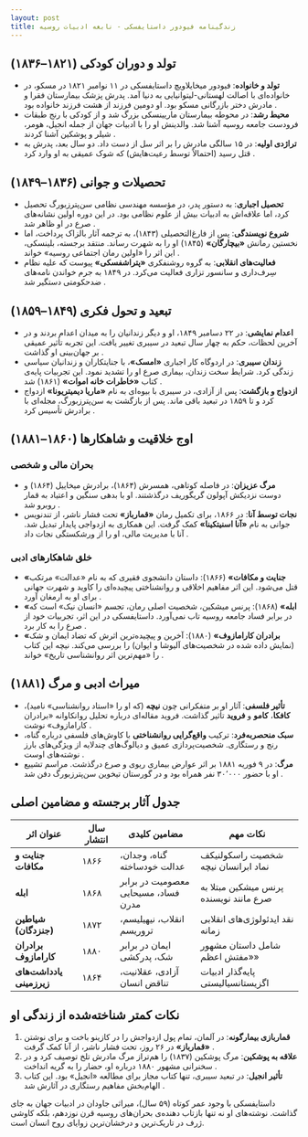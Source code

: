 ```yaml
---
layout: post
title: زندگینامه فیودور داستایفسکی - نابغه ادبیات روسیه
---
```


## تولد و دوران کودکی (۱۸۲۱–۱۸۳۶)
- **تولد و خانواده**: فیودور میخایلاویچ داستایفسکی در ۱۱ نوامبر ۱۸۲۱ در مسکو، در خانواده‌ای با اصالت لهستانی-لیتوانیایی به دنیا آمد. پدرش پزشک بیمارستان فقرا و مادرش دختر بازرگانی مسکو بود. او دومین فرزند از هشت فرزند خانواده بود .  
- **محیط رشد**: در محوطه بیمارستان ماریینسکی بزرگ شد و از کودکی با رنج طبقات فرودست جامعه روسیه آشنا شد. والدینش او را با ادبیات جهان از جمله انجیل، هومر، شیلر و پوشکین آشنا کردند .  
- **تراژدی اولیه**: در ۱۵ سالگی مادرش را بر اثر سل از دست داد. دو سال بعد، پدرش به قتل رسید (احتمالاً توسط رعیت‌هایش) که شوک عمیقی به او وارد کرد .

## تحصیلات و جوانی (۱۸۳۶–۱۸۴۹)
- **تحصیل اجباری**: به دستور پدر، در مؤسسه مهندسی نظامی سن‌پترزبورگ تحصیل کرد، اما علاقه‌اش به ادبیات بیش از علوم نظامی بود. در این دوره اولین نشانه‌های صرع در او ظاهر شد .  
- **شروع نویسندگی**: پس از فارغ‌التحصیلی (۱۸۴۳)، به ترجمه آثار بالزاک پرداخت، اما نخستین رمانش **«بیچارگان»** (۱۸۴۵) او را به شهرت رساند. منتقد برجسته، بلینسکی، این اثر را «اولین رمان اجتماعی روسیه» خواند .  
- **فعالیت‌های انقلابی**: به گروه روشنفکری **«پتراشفسکی»** پیوست که علیه نظام سِرف‌داری و سانسور تزاری فعالیت می‌کرد. در ۱۸۴۹ به جرم خواندن نامه‌های ضدحکومتی دستگیر شد .

## تبعید و تحول فکری (۱۸۴۹–۱۸۵۹)
- **اعدام نمایشی**: در ۲۲ دسامبر ۱۸۴۹، او و دیگر زندانیان را به میدان اعدام بردند و در آخرین لحظات، حکم به چهار سال تبعید در سیبری تغییر یافت. این تجربه تأثیر عمیقی بر جهان‌بینی او گذاشت .  
- **زندان سیبری**: در اردوگاه کار اجباری **«امسک»**، با جنایتکاران و زندانیان سیاسی زندگی کرد. شرایط سخت زندان، بیماری صرع او را تشدید نمود. این تجربیات پایه‌ی کتاب **«خاطرات خانه اموات»** (۱۸۶۱) شد .  
- **ازدواج و بازگشت**: پس از آزادی، در سیبری با بیوه‌ای به نام **«ماریا دیمیتریونا»** ازدواج کرد و تا ۱۸۵۹ در تبعید باقی ماند. پس از بازگشت به سن‌پترزبورگ، مجله‌ای با برادرش تأسیس کرد .

## اوج خلاقیت و شاهکارها (۱۸۶۰–۱۸۸۱)
### بحران مالی و شخصی
- **مرگ عزیزان**: در فاصله کوتاهی، همسرش (۱۸۶۴)، برادرش میخاییل (۱۸۶۴) و دوست نزدیکش آپولون گریگوریف درگذشتند. او با بدهی سنگین و اعتیاد به قمار روبرو شد .  
- **نجات توسط آنا**: در ۱۸۶۶، برای تکمیل رمان **«قمارباز»** تحت فشار ناشر، از تندنویس جوانی به نام **«آنا اسنیتکینا»** کمک گرفت. این همکاری به ازدواجی پایدار تبدیل شد. آنا با مدیریت مالی، او را از ورشکستگی نجات داد .

### خلق شاهکارهای ادبی
- **«جنایت و مکافات»** (۱۸۶۶): داستان دانشجوی فقیری که به نام «عدالت» مرتکب قتل می‌شود. این اثر مفاهیم اخلاقی و روانشناختی پیچیده‌ای را کاوید و شهرت جهانی برای او به ارمغان آورد .  
- **«ابله»** (۱۸۶۸): پرنس میشکین، شخصیت اصلی رمان، تجسم «انسان نیک» است که در برابر فساد جامعه روسیه تاب نمی‌آورد. داستایفسکی در این اثر، تجربیات خود از صرع را به کار برد .  
- **«برادران کارامازوف»** (۱۸۸۰): آخرین و پیچیده‌ترین اثرش که تضاد ایمان و شک (نمایش داده شده در شخصیت‌های آلیوشا و ایوان) را بررسی می‌کند. نیچه این کتاب را «مهم‌ترین اثر روانشناسی تاریخ» خواند .

## میراث ادبی و مرگ (۱۸۸۱)
- **تأثیر فلسفی**: آثار او بر متفکرانی چون **نیچه** (که او را «استاد روانشناسی» نامید)، **کافکا**، **کامو** و **فروید** تأثیر گذاشت. فروید مقاله‌ای درباره تحلیل روانکاوانه «برادران کارامازوف» نوشت .  
- **سبک منحصربه‌فرد**: ترکیب **واقع‌گرایی روانشناختی** با کاوش‌های فلسفی درباره گناه، رنج و رستگاری. شخصیت‌پردازی عمیق و دیالوگ‌های چندلایه از ویژگی‌های بارز نوشته‌های اوست .  
- **مرگ**: در ۹ فوریه ۱۸۸۱ بر اثر عوارض بیماری ریوی و صرع درگذشت. مراسم تشییع او با حضور ۳۰٬۰۰۰ نفر همراه بود و در گورستان تیخوین سن‌پترزبورگ دفن شد .

## جدول آثار برجسته و مضامین اصلی

| **عنوان اثر**         | **سال انتشار** | **مضامین کلیدی**                     | **نکات مهم**                          |
|------------------------|----------------|---------------------------------------|----------------------------------------|
| **جنایت و مکافات**    | ۱۸۶۶           | گناه، وجدان، عدالت خودساخته         | شخصیت راسکولنیکف نماد ابرانسان نیچه  |
| **ابله**               | ۱۸۶۸           | معصومیت در برابر فساد، مسیحایی مدرن | پرنس میشکین مبتلا به صرع مانند نویسنده|
| **شیاطین (جنزدگان)**  | ۱۸۷۲           | انقلاب، نیهیلیسم، تروریسم            | نقد ایدئولوژی‌های انقلابی زمانه      |
| **برادران کارامازوف** | ۱۸۸۰           | ایمان در برابر شک، پدرکشی            | شامل داستان مشهور «مفتش اعظم»        |
| **یادداشت‌های زیرزمینی**| ۱۸۶۴         | آزادی، عقلانیت، تناقض انسان          | پایه‌گذار ادبیات اگزیستانسیالیستی    |

## نکات کمتر شناخته‌شده از زندگی او
1. **قماربازی بیمارگونه**: در آلمان، تمام پول ازدواجش را در کازینو باخت و برای نوشتن **«قمارباز»** در ۲۶ روز، تحت فشار ناشر، از آنا کمک گرفت .  
2. **علاقه به پوشکین**: مرگ پوشکین (۱۸۳۷) را هم‌تراز مرگ مادرش تلخ توصیف کرد و در سخنرانی مشهور ۱۸۸۰ درباره او، حضار را به گریه انداخت .  
3. **تأثیر انجیل**: در تبعید سیبری، تنها کتاب مجاز برای مطالعه «انجیل» بود. این کتاب الهام‌بخش مفاهیم رستگاری در آثارش شد .  

داستایفسکی با وجود عمر کوتاه (۵۹ سال)، میراثی جاودان در ادبیات جهان به جای گذاشت. نوشته‌های او نه تنها بازتاب دهنده‌ی بحران‌های روسیه قرن نوزدهم، بلکه کاوشی ژرف در تاریک‌ترین و درخشان‌ترین زوایای روح انسان است.
